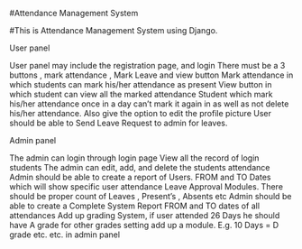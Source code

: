 #Attendance Management System


#This is Attendance Management System using Django.


User panel

User panel may include the registration page, and login
There must be a 3 buttons , mark attendance , Mark Leave and view button
Mark attendance in which students can mark his/her attendance as present
View button in which student can view all the marked attendance
Student which mark his/her attendance once in a day can’t mark it again in as well as not delete his/her attendance.
Also give the option to edit the profile picture
User should be able to Send Leave Request to admin for leaves.

Admin panel

The admin can login through login page
View all the record of login students
The admin can edit, add, and delete the students attendance
Admin should be able to create a report of Users. FROM and TO Dates which will show specific user attendance
Leave Approval Modules. There should be proper count of Leaves , Present’s , Absents etc
Admin should be able to create a Complete System Report FROM and TO dates of all attendances
Add up grading System, if user attended 26 Days he should have A grade for other grades setting add up a module. E.g. 10 Days = D grade etc. etc. in admin panel
